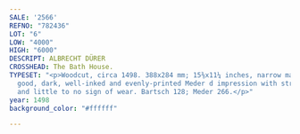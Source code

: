 ```yaml
---
SALE: '2566'
REFNO: "782436"
LOT: "6"
LOW: "4000"
HIGH: "6000"
DESCRIPT: ALBRECHT DÜRER
CROSSHEAD: The Bath House.
TYPESET: "<p>Woodcut, circa 1498. 388x284 mm; 15⅜x11¼ inches, narrow margins. A very
  good, dark, well-inked and evenly-printed Meder d impression with strong contrasts
  and little to no sign of wear. Bartsch 128; Meder 266.</p>"
year: 1498
background_color: "#ffffff"

---
```

